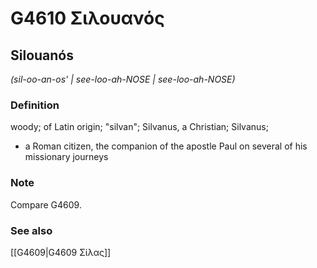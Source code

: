 # G4610 Σιλουανός

## Silouanós

_(sil-oo-an-os' | see-loo-ah-NOSE | see-loo-ah-NOSE)_

### Definition

woody; of Latin origin; "silvan"; Silvanus, a Christian; Silvanus; 

- a Roman citizen, the companion of the apostle Paul on several of his missionary journeys

### Note

Compare G4609.

### See also

[[G4609|G4609 Σίλας]]
